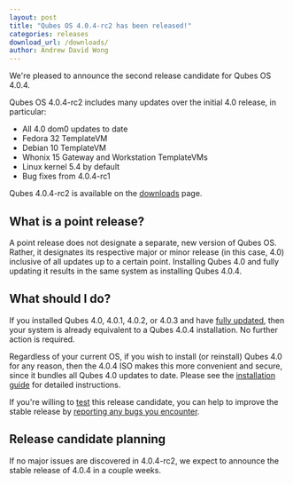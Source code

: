 ```yaml
---
layout: post
title: "Qubes OS 4.0.4-rc2 has been released!"
categories: releases
download_url: /downloads/
author: Andrew David Wong
---
```


We're pleased to announce the second release candidate for Qubes OS
4.0.4.

Qubes OS 4.0.4-rc2 includes many updates over the initial 4.0 release,
in particular:

- All 4.0 dom0 updates to date
- Fedora 32 TemplateVM
- Debian 10 TemplateVM
- Whonix 15 Gateway and Workstation TemplateVMs
- Linux kernel 5.4 by default
- Bug fixes from 4.0.4-rc1

Qubes 4.0.4-rc2 is available on the [downloads] page.


What is a point release?
------------------------

A point release does not designate a separate, new version of Qubes OS.
Rather, it designates its respective major or minor release (in this
case, 4.0) inclusive of all updates up to a certain point. Installing
Qubes 4.0 and fully updating it results in the same system as installing
Qubes 4.0.4.


What should I do?
-----------------

If you installed Qubes 4.0, 4.0.1, 4.0.2, or 4.0.3 and have [fully
updated], then your system is already equivalent to a Qubes 4.0.4
installation. No further action is required.

Regardless of your current OS, if you wish to install (or reinstall)
Qubes 4.0 for any reason, then the 4.0.4 ISO makes this more convenient
and secure, since it bundles all Qubes 4.0 updates to date. Please see
the [installation guide] for detailed instructions.

If you're willing to [test] this release candidate, you can help to
improve the stable release by [reporting any bugs you encounter].


Release candidate planning
--------------------------

If no major issues are discovered in 4.0.4-rc2, we expect to announce
the stable release of 4.0.4 in a couple weeks.


[downloads]: /downloads/
[fully updated]: /doc/updating-qubes-os/
[installation guide]: /doc/installation-guide/
[test]: /doc/testing/
[reporting any bugs you encounter]: /doc/reporting-bugs/

